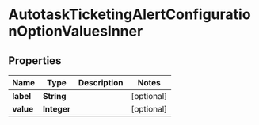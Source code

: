 

# AutotaskTicketingAlertConfigurationOptionValuesInner


## Properties

| Name | Type | Description | Notes |
|------------ | ------------- | ------------- | -------------|
|**label** | **String** |  |  [optional] |
|**value** | **Integer** |  |  [optional] |



